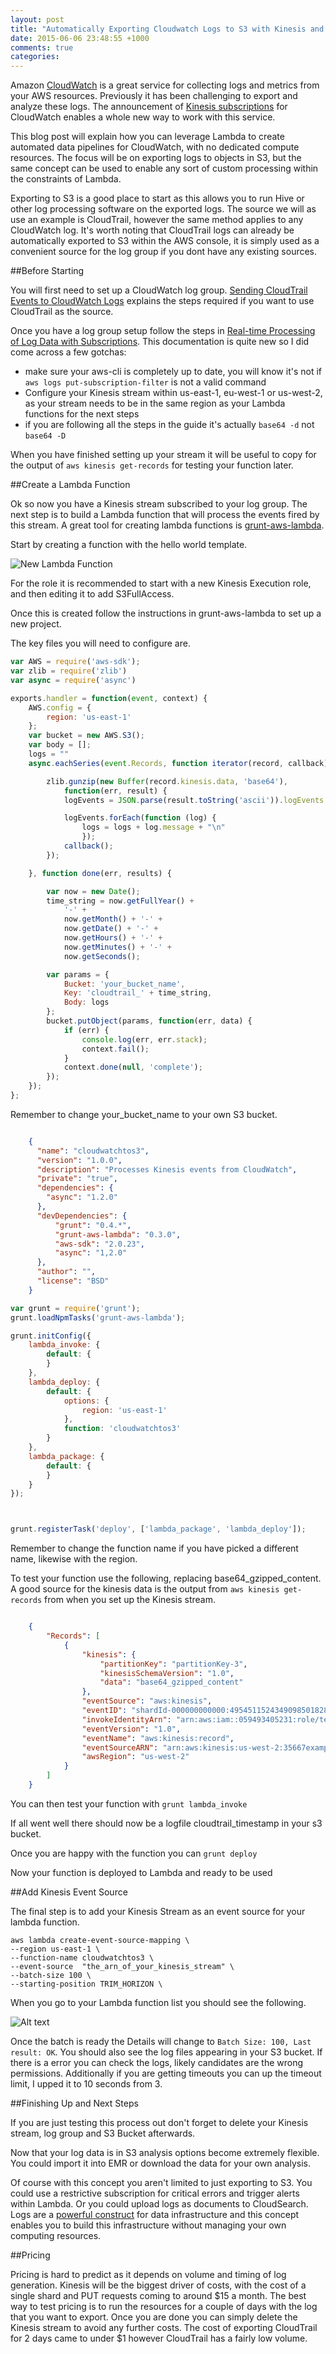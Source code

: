 ```yaml
---
layout: post
title: "Automatically Exporting Cloudwatch Logs to S3 with Kinesis and Lambda"
date: 2015-06-06 23:48:55 +1000
comments: true
categories: 
---
```



Amazon [CloudWatch](http://aws.amazon.com/cloudwatch/) is a great service for collecting logs and metrics from your AWS resources. Previously it has been challenging to export and analyze these logs. The announcement of [Kinesis subscriptions](http://aws.amazon.com/about-aws/whats-new/2015/06/amazon-cloudwatch-logs-subscriptions/) for CloudWatch enables a whole new way to work with this service.

This blog post will explain how you can leverage Lambda to create automated data pipelines for CloudWatch, with no dedicated compute resources. The focus will be on exporting logs to objects in S3, but the same concept can be used to enable any sort of custom processing within the constraints of Lambda.

Exporting to S3 is a good place to start as this allows you to run Hive or other log processing software on the exported logs. The source we will as use an example is CloudTrail, however the same method applies to any CloudWatch log. It's worth noting that CloudTrail logs can already be automatically exported to S3 within the AWS console, it is simply used as a convenient source for the log group if you dont have any existing sources.

##Before Starting

You will first need to set up a CloudWatch log group. [Sending CloudTrail Events to CloudWatch Logs](http://docs.aws.amazon.com/awscloudtrail/latest/userguide/cw_send_ct_events.html) explains the steps required if you want to use CloudTrail as the source.

Once you have a log group setup follow the steps in [Real-time Processing of Log Data with Subscriptions](http://docs.aws.amazon.com/AmazonCloudWatch/latest/DeveloperGuide/Subscriptions.html). This documentation is quite new so I did come across a few gotchas:

* make sure your aws-cli is completely up to date, you will know it's not if <code>aws logs put-subscription-filter</code> is not a valid command
* Configure your Kinesis stream within us-east-1, eu-west-1 or us-west-2, as your stream needs to be in the same region as your Lambda functions for the next steps
* if you are following all the steps in the guide it's actually <code>base64 -d</code> not <code>base64 -D</code>

When you have finished setting up your stream it will be useful to copy for the output of ```aws kinesis get-records``` for testing your function later.


##Create a Lambda Function

Ok so now you have a Kinesis stream subscribed to your log group. The next step is to build a Lambda function that will process the events fired by this stream. A great tool for creating lambda functions is [grunt-aws-lambda](https://github.com/Tim-B/grunt-aws-lambda).

Start by creating a function with the hello world template.

![New Lambda Function](/images/posts/cloudwatch_s3/lambda_cropped.png)

For the role it is recommended to start with a new Kinesis Execution role, and then editing it to add S3FullAccess.

Once this is created follow the instructions in grunt-aws-lambda to set up a new project.

The key files you will need to configure are.

```javascript index.js
var AWS = require('aws-sdk');
var zlib = require('zlib')
var async = require('async')

exports.handler = function(event, context) {
    AWS.config = {
        region: 'us-east-1'
    };
    var bucket = new AWS.S3();
    var body = [];
    logs = ""
    async.eachSeries(event.Records, function iterator(record, callback) {

        zlib.gunzip(new Buffer(record.kinesis.data, 'base64'), 
        	function(err, result) {
            logEvents = JSON.parse(result.toString('ascii')).logEvents

            logEvents.forEach(function (log) {
                logs = logs + log.message + "\n"
                });
            callback();
        });

    }, function done(err, results) {

        var now = new Date();
        time_string = now.getFullYear() + 
	        '-' + 
	        now.getMonth() + '-' + 
	        now.getDate() + '-' + 
	        now.getHours() + '-' + 
	        now.getMinutes() + '-' + 
	        now.getSeconds();

        var params = {
            Bucket: 'your_bucket_name',
            Key: 'cloudtrail_' + time_string,
            Body: logs
        };
        bucket.putObject(params, function(err, data) {
            if (err) {
                console.log(err, err.stack);
                context.fail();
            }
            context.done(null, 'complete');
        }); 
    });
};
```

Remember to change your_bucket_name to your own S3 bucket.


```json package.json

	{
	  "name": "cloudwatchtos3",
	  "version": "1.0.0",
	  "description": "Processes Kinesis events from CloudWatch",
	  "private": "true",
	  "dependencies": {
	    "async": "1.2.0"
	  },
	  "devDependencies": {
	      "grunt": "0.4.*",
	      "grunt-aws-lambda": "0.3.0",
	      "aws-sdk": "2.0.23",
	      "async": "1,2.0"
	  },
	  "author": "",
	  "license": "BSD"
	}

```

```javascript GruntFile.js
var grunt = require('grunt');
grunt.loadNpmTasks('grunt-aws-lambda');

grunt.initConfig({
    lambda_invoke: {
        default: {
        }
    },
    lambda_deploy: {
        default: {
            options: {
                region: 'us-east-1'
            },
            function: 'cloudwatchtos3'
        }
    },
    lambda_package: {
        default: {
        }
    }
});



grunt.registerTask('deploy', ['lambda_package', 'lambda_deploy']);

```

Remember to change the function name if you have picked a different name, likewise with the region.

To test your function use the following, replacing base64_gzipped_content. A good source for the kinesis data is the output from ```aws kinesis get-records``` from when you set up the Kinesis stream.


```json event.json

	{
	    "Records": [
	        {
	            "kinesis": {
	                "partitionKey": "partitionKey-3",
	                "kinesisSchemaVersion": "1.0",
	                "data": "base64_gzipped_content"
	            },
	            "eventSource": "aws:kinesis",
	            "eventID": "shardId-000000000000:49545115243490985018280067714973144582180062593244200961",
	            "invokeIdentityArn": "arn:aws:iam::059493405231:role/testLEBRole",
	            "eventVersion": "1.0",
	            "eventName": "aws:kinesis:record",
	            "eventSourceARN": "arn:aws:kinesis:us-west-2:35667example:stream/examplestream",
	            "awsRegion": "us-west-2"
	        }
	    ]
	}
```


You can then test your function with ```grunt lambda_invoke```

If all went well there should now be a logfile cloudtrail_timestamp in your s3 bucket.

Once you are happy with the function you can ```grunt deploy```

Now your function is deployed to Lambda and ready to be used

##Add Kinesis Event Source

The final step is to add your Kinesis Stream as an event source for your lambda function.

	aws lambda create-event-source-mapping \
	--region us-east-1 \
	--function-name cloudwatchtos3 \
	--event-source  "the_arn_of_your_kinesis_stream" \
	--batch-size 100 \
	--starting-position TRIM_HORIZON \


When you go to your Lambda function list you should see the following.

![Alt text](/images/posts/cloudwatch_s3/event_cropped.png)

Once the batch is ready the Details will change to ```Batch Size: 100, Last result: OK```. You should also see the log files appearing in your S3 bucket. If there is a error you can check the logs, likely candidates are the wrong permissions. Additionally if you are getting timeouts you can up the timeout limit, I upped it to 10 seconds from 3.


##Finishing Up and Next Steps

If you are just testing this process out don't forget to delete your Kinesis stream, log group and S3 Bucket afterwards.

Now that your log data is in S3 analysis options become extremely flexible. You could import it into EMR or download the data for your own analysis.

Of course with this concept you aren't limited to just exporting to S3. You could use a restrictive subscription for critical errors and trigger alerts within Lambda. Or you could upload logs as documents to CloudSearch. Logs are a [powerful construct](https://martin.kleppmann.com/2015/05/27/logs-for-data-infrastructure.html) for data infrastructure and this concept enables you to build this infrastructure without managing your own computing resources.

##Pricing

Pricing is hard to predict as it depends on volume and timing of log generation. Kinesis will be the biggest driver of costs, with the cost of a single shard and PUT requests coming to around $15 a month. The best way to test pricing is to run the resources for a couple of days with the log that you want to export. Once you are done you can simply delete the Kinesis stream to avoid any further costs. The cost of exporting CloudTrail for 2 days came to under $1 however CloudTrail has a fairly low volume.